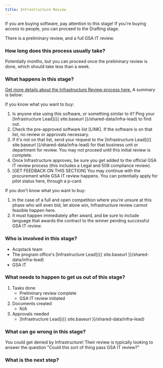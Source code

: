 ```yaml
---
title: Infrastructure Review
---
```


If you are buying software, pay attention to this stage! If you're buying access to people, you can proceed to the Drafting stage. 

There is a preliminary review, and a full GSA IT review.

### How long does this process usually take?
Potentially months, but you can proceed once the preliminary review is done, which should take less than a week.

### What happens in this stage? 
[Get more details about the Infrastructure Review process here.](https://docs.google.com/document/d/1AUyRggdKWLRcHC3E4ssHE_2tmOaDYTv0ex0lgwbwFSA/edit) A summary is below:

If you know what you want to buy: 

1. Is anyone else using this software, or something similar to it? Ping your [Infrastructure Lead]({{ site.baseurl }}/shared-data/infra-lead) to find out.
2. Check the pre-approved software list [LINK]. If the software is on that list, no review or approvals necessary. 
3. If it's not on that list, send your request to the [Infrastructure Lead]({{ site.baseurl }}/shared-data/infra-lead) for that business unit or department for review. You may not proceed until this initial review is complete.
4. Once Infrastructure approves, be sure you get added to the official GSA IT review process (this includes a Legal and 508 compliance review).
5. [GET FEEDBACK ON THIS SECTION] You may continue with the procurement while GSA IT review happens. You can potentially apply for pilot status here, through a p-card.

If you don't know what you want to buy: 

1. In the case of a full and open competition where you're unsure at this phase who will even bid, let alone win, Infrastructure review cannot feasible happen here. 
2. It must happen immediately after award, and be sure to include language that awards the contract to the winner pending successful GSA IT review.

### Who is involved in this stage? 

- Acqstack team
- The program office's [Infrastructure Lead]({{ site.baseurl }}/shared-data/infra-lead)
- GSA IT

### What needs to happen to get us out of this stage? 

1. Tasks done
	- Preliminary review complete
	- GSA IT review initiated
2. Documents created
	- N/A
3. Approvals needed
	- [Infrastructure Lead]({{ site.baseurl }}/shared-data/infra-lead)

### What can go wrong in this stage? 

You could get denied by Infrastructure! Their review is typically looking to answer the question "Could this sort of thing pass GSA IT review?" 

### What is the next step?


